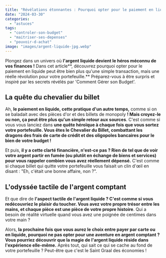 ```yaml
---
title: "Révélations étonnantes : Pourquoi opter pour le paiement en liquide pourrait révolutionner votre budget !"
date: "2024-03-30"
categories: 
  - "astuces"
tags: 
  - "controler-son-budget"
  - "maitriser-ses-depenses"
  - "pouvoir-d-achat"
image: "images/argent-liquide-jpg.webp"
---
```


Plongez dans un univers où **l'argent liquide devient le héros méconnu de vos finances !** Dans cet article**, découvrez pourquoi opter pour le paiement en liquide peut être bien plus qu'une simple transaction, mais une réelle révolution pour votre portefeuille.** Préparez-vous à être surpris et inspiré par les secrets révélés par 'Comment Gérer son Budget'.

## **La quête du chevalier du billet**

Ah, **le paiement en liquide, cette pratique d'un autre temps,** comme si on se baladait avec des pièces d'or et des billets de monopoly **! Mais croyez-le ou non, ça peut être plus qu'un simple retour aux sources**. C'est comme si vous vous lanciez dans **une quête héroïque à chaque fois que vous sortez votre portefeuille. Vous êtes le Chevalier du Billet, combattant les dragons des frais de carte de crédit et des oligopoles bancaires pour le bien de votre budget !**

Et puis, **il y a cette clarté financière, n'est-ce pas ? Rien de tel que de voir votre argent partir en fumée (ou plutôt en échange de biens et services) pour vous rappeler combien vous avez réellement dépensé.** C'est comme si chaque billet qui quitte votre portefeuille vous faisait un clin d'œil en disant : "Eh, c'était une bonne affaire, non ?".

## **L'odyssée tactile de l'argent comptant**

Et que dire de **l'aspect tactile de l'argent liquide ? C'est comme si vous redécouvriez le plaisir du toucher. Vous avez votre propre trésor entre les mains, et chaque pièce est une pièce de votre propre histoire**. Qui a besoin de réalité virtuelle quand vous avez une poignée de centimes dans votre main ?

Alors, **la prochaine fois que vous aurez le choix entre payer par carte ou en liquide, pourquoi ne pas opter pour une aventure en argent comptant ? Vous pourriez découvrir que la magie de l'argent liquide réside dans l'expérience elle-même.** Après tout, qui sait ce qui se cache au fond de votre portefeuille ? Peut-être que c'est le Saint Graal des économies !

